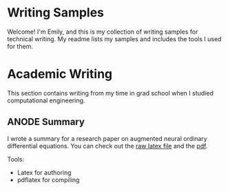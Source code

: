 # Writing Samples

Welcome! I'm Emily, and this is my collection of writing samples for technical writing. My readme lists my samples and includes the tools I used for them.

# Academic Writing

This section contains writing from my time in grad school when I studied computational engineering. 

## ANODE Summary

I wrote a summary for a research paper on augmented neural ordinary differential equations. You can check out the [raw latex file](AcademicWriting/anode_main.tex) and the [pdf](AcademicWriting/anode_main.pdf).

Tools:
- Latex for authoring
- pdflatex for compiling 
